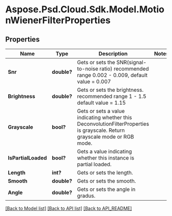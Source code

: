 # Aspose.Psd.Cloud.Sdk.Model.MotionWienerFilterProperties
## Properties

Name | Type | Description | Notes
------------ | ------------- | ------------- | -------------
**Snr** | **double?** | Gets or sets the SNR(signal-to-noise ratio) recommended range 0.002 - 0.009, default value &#x3D; 0.007 | 
**Brightness** | **double?** | Gets or sets the brightness. recommended range 1 - 1.5 default value &#x3D; 1.15 | 
**Grayscale** | **bool?** | Gets or sets a value indicating whether this DeconvolutionFilterProperties is grayscale. Return grayscale mode or RGB mode. | 
**IsPartialLoaded** | **bool?** | Gets a value indicating whether this instance is partial loaded. | 
**Length** | **int?** | Gets or sets the length.              | 
**Smooth** | **double?** | Gets or sets the smooth.              | 
**Angle** | **double?** | Gets or sets the angle in gradus.              | 

[[Back to Model list]](API_README.md#documentation-for-models) [[Back to API list]](API_README.md#documentation-for-api-endpoints) [[Back to API_README]](API_README.md)

